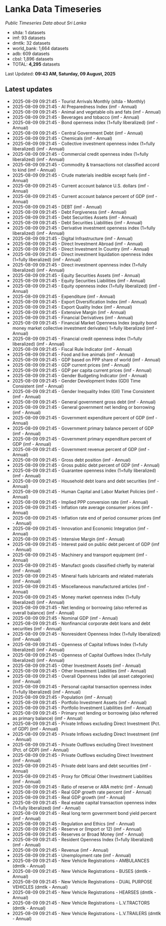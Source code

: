 # Lanka Data Timeseries
*Public Timeseries Data about Sri Lanka*

* sltda: 1 datasets
* imf: 93 datasets
* dmtlk: 32 datasets
* world_bank: 1,664 datasets
* adb: 609 datasets
* cbsl: 1,896 datasets
* TOTAL: **4,295** datasets

Last Updated: **09:43 AM, Saturday, 09 August, 2025**

## Latest updates

* 2025-08-09 09:21:45 - Tourist Arrivals Monthly (sltda - Monthly)
* 2025-08-09 09:21:45 - AI Preparedness Index (imf - Annual)
* 2025-08-09 09:21:45 - Animal and vegetable oils and fats (imf - Annual)
* 2025-08-09 09:21:45 - Beverages and tobacco (imf - Annual)
* 2025-08-09 09:21:45 - Bond openness index (1=fully liberalized) (imf - Annual)
* 2025-08-09 09:21:45 - Central Government Debt (imf - Annual)
* 2025-08-09 09:21:45 - Chemicals (imf - Annual)
* 2025-08-09 09:21:45 - Collective investment openness index (1=fully liberalized) (imf - Annual)
* 2025-08-09 09:21:45 - Commercial credit openness index (1=fully liberalized) (imf - Annual)
* 2025-08-09 09:21:45 - Commodity & transactions not classified accord to kind (imf - Annual)
* 2025-08-09 09:21:45 - Crude materials inedible except fuels (imf - Annual)
* 2025-08-09 09:21:45 - Current account balance U.S. dollars (imf - Annual)
* 2025-08-09 09:21:45 - Current account balance percent of GDP (imf - Annual)
* 2025-08-09 09:21:45 - DEBT (imf - Annual)
* 2025-08-09 09:21:45 - Debt Forgiveness (imf - Annual)
* 2025-08-09 09:21:45 - Debt Securities Assets (imf - Annual)
* 2025-08-09 09:21:45 - Debt Securities Liabilities (imf - Annual)
* 2025-08-09 09:21:45 - Derivative investment openness index (1=fully liberalized) (imf - Annual)
* 2025-08-09 09:21:45 - Digital Infrastructure (imf - Annual)
* 2025-08-09 09:21:45 - Direct Investment Abroad (imf - Annual)
* 2025-08-09 09:21:45 - Direct Investment In Country (imf - Annual)
* 2025-08-09 09:21:45 - Direct investment liquidation openness index (1=fully liberalized) (imf - Annual)
* 2025-08-09 09:21:45 - Direct investment openness index (1=fully liberalized) (imf - Annual)
* 2025-08-09 09:21:45 - Equity Securities Assets (imf - Annual)
* 2025-08-09 09:21:45 - Equity Securities Liabilities (imf - Annual)
* 2025-08-09 09:21:45 - Equity openness index (1=fully liberalized) (imf - Annual)
* 2025-08-09 09:21:45 - Expenditure (imf - Annual)
* 2025-08-09 09:21:45 - Export Diversification Index (imf - Annual)
* 2025-08-09 09:21:45 - Export Quality Index (imf - Annual)
* 2025-08-09 09:21:45 - Extensive Margin (imf - Annual)
* 2025-08-09 09:21:45 - Financial Derivatives (imf - Annual)
* 2025-08-09 09:21:45 - Financial Market Openness Index (equity bond money market collective investment derivates) 1=fully liberalized (imf - Annual)
* 2025-08-09 09:21:45 - Financial credit openness index (1=fully liberalized) (imf - Annual)
* 2025-08-09 09:21:45 - Fiscal Rule Indicator (imf - Annual)
* 2025-08-09 09:21:45 - Food and live animals (imf - Annual)
* 2025-08-09 09:21:45 - GDP based on PPP share of world (imf - Annual)
* 2025-08-09 09:21:45 - GDP current prices (imf - Annual)
* 2025-08-09 09:21:45 - GDP per capita current prices (imf - Annual)
* 2025-08-09 09:21:45 - Gender Budgeting Indicator (imf - Annual)
* 2025-08-09 09:21:45 - Gender Development Index (GDI) Time Consistent (imf - Annual)
* 2025-08-09 09:21:45 - Gender Inequality Index (GII) Time Consistent (imf - Annual)
* 2025-08-09 09:21:45 - General government gross debt (imf - Annual)
* 2025-08-09 09:21:45 - General government net lending or borrowing (imf - Annual)
* 2025-08-09 09:21:45 - Government expenditure percent of GDP (imf - Annual)
* 2025-08-09 09:21:45 - Government primary balance percent of GDP (imf - Annual)
* 2025-08-09 09:21:45 - Government primary expenditure percent of GDP (imf - Annual)
* 2025-08-09 09:21:45 - Government revenue percent of GDP (imf - Annual)
* 2025-08-09 09:21:45 - Gross debt position (imf - Annual)
* 2025-08-09 09:21:45 - Gross public debt percent of GDP (imf - Annual)
* 2025-08-09 09:21:45 - Guarantee openness index (1=fully liberalized) (imf - Annual)
* 2025-08-09 09:21:45 - Household debt loans and debt securities (imf - Annual)
* 2025-08-09 09:21:45 - Human Capital and Labor Market Policies (imf - Annual)
* 2025-08-09 09:21:45 - Implied PPP conversion rate (imf - Annual)
* 2025-08-09 09:21:45 - Inflation rate average consumer prices (imf - Annual)
* 2025-08-09 09:21:45 - Inflation rate end of period consumer prices (imf - Annual)
* 2025-08-09 09:21:45 - Innovation and Economic Integration (imf - Annual)
* 2025-08-09 09:21:45 - Intensive Margin (imf - Annual)
* 2025-08-09 09:21:45 - Interest paid on public debt percent of GDP (imf - Annual)
* 2025-08-09 09:21:45 - Machinery and transport equipment (imf - Annual)
* 2025-08-09 09:21:45 - Manufact goods classified chiefly by material (imf - Annual)
* 2025-08-09 09:21:45 - Mineral fuels lubricants and related materials (imf - Annual)
* 2025-08-09 09:21:45 - Miscellaneous manufactured articles (imf - Annual)
* 2025-08-09 09:21:45 - Money market openness index (1=fully liberalized) (imf - Annual)
* 2025-08-09 09:21:45 - Net lending or borrowing (also referred as overall balance) (imf - Annual)
* 2025-08-09 09:21:45 - Nominal GDP (imf - Annual)
* 2025-08-09 09:21:45 - Nonfinancial corporate debt loans and debt securities (imf - Annual)
* 2025-08-09 09:21:45 - Nonresident Openness Index (1=fully liberalized) (imf - Annual)
* 2025-08-09 09:21:45 - Openness of Capital Inflows Index (1=fully liberalized) (imf - Annual)
* 2025-08-09 09:21:45 - Openness of Capital Outflows Index (1=fully liberalized) (imf - Annual)
* 2025-08-09 09:21:45 - Other Investment Assets (imf - Annual)
* 2025-08-09 09:21:45 - Other Investment Liabilities (imf - Annual)
* 2025-08-09 09:21:45 - Overall Openness Index (all asset categories) (imf - Annual)
* 2025-08-09 09:21:45 - Personal capital transaction openness index (1=fully liberalized) (imf - Annual)
* 2025-08-09 09:21:45 - Population (imf - Annual)
* 2025-08-09 09:21:45 - Portfolio Investment Assets (imf - Annual)
* 2025-08-09 09:21:45 - Portfolio Investment Liabilities (imf - Annual)
* 2025-08-09 09:21:45 - Primary net lending or borrowing (also referred as primary balance) (imf - Annual)
* 2025-08-09 09:21:45 - Private Inflows excluding Direct Investment (Pct. of GDP) (imf - Annual)
* 2025-08-09 09:21:45 - Private Inflows excluding Direct Investment (imf - Annual)
* 2025-08-09 09:21:45 - Private Outflows excluding Direct Investment (Pct. of GDP) (imf - Annual)
* 2025-08-09 09:21:45 - Private Outflows excluding Direct Investment (imf - Annual)
* 2025-08-09 09:21:45 - Private debt loans and debt securities (imf - Annual)
* 2025-08-09 09:21:45 - Proxy for Official Other Investment Liabilities (imf - Annual)
* 2025-08-09 09:21:45 - Ratio of reserve or ARA metric (imf - Annual)
* 2025-08-09 09:21:45 - Real GDP growth rate percent (imf - Annual)
* 2025-08-09 09:21:45 - Real GDP growth (imf - Annual)
* 2025-08-09 09:21:45 - Real estate capital transaction openness index (1=fully liberalized) (imf - Annual)
* 2025-08-09 09:21:45 - Real long term government bond yield percent (imf - Annual)
* 2025-08-09 09:21:45 - Regulation and Ethics (imf - Annual)
* 2025-08-09 09:21:45 - Reserve or (Import or 12) (imf - Annual)
* 2025-08-09 09:21:45 - Reserves or Broad Money (imf - Annual)
* 2025-08-09 09:21:45 - Resident Openness Index (1=fully liberalized) (imf - Annual)
* 2025-08-09 09:21:45 - Revenue (imf - Annual)
* 2025-08-09 09:21:45 - Unemployment rate (imf - Annual)
* 2025-08-09 09:21:45 - New Vehicle Registrations - AMBULANCES (dmtlk - Annual)
* 2025-08-09 09:21:45 - New Vehicle Registrations - BUSES (dmtlk - Annual)
* 2025-08-09 09:21:45 - New Vehicle Registrations - DUAL PURPOSE VEHICLES (dmtlk - Annual)
* 2025-08-09 09:21:45 - New Vehicle Registrations - HEARSES (dmtlk - Annual)
* 2025-08-09 09:21:45 - New Vehicle Registrations - L.V.TRACTORS (dmtlk - Annual)
* 2025-08-09 09:21:45 - New Vehicle Registrations - L.V.TRAILERS (dmtlk - Annual)